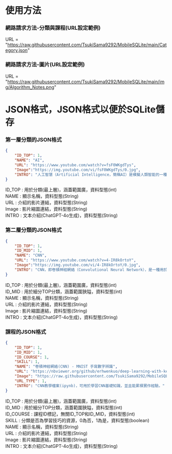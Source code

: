 # 使用方法
### 網路請求方法-分類與課程(URL設定範例)  
URL = "https://raw.githubusercontent.com/TsukiSama9292/MobileSQLite/main/Category.json"
### 網路請求方法-圖片(URL設定範例)  
URL = "https://raw.githubusercontent.com/TsukiSama9292/MobileSQLite/main/img/Algorithm_Notes.png"
# JSON格式，JSON格式以便於SQLite儲存
### 第一層分類的JSON格式 
```json
{
    "ID_TOP": 1,
    "NAME": "AI",
    "URL": "https://www.youtube.com/watch?v=fsF0WKgdTys",
    "Image":"https://img.youtube.com/vi/fsF0WKgdTys/0.jpg",
    "INTRO": "人工智慧（Artificial Intelligence，簡稱AI）是模擬人類智能的一種技術。它涉及了構建能夠執行任務的計算機系統，這些任務通常需要人類智能的特徵，例如學習、推理、問題解決和自適應。AI的目標是使計算機系統能夠執行類似於人類的智能行為，從而模仿或甚至超越人類的能力。在AI的發展過程中，涉及到了許多子領域，如機器學習、自然語言處理、計算機視覺、專家系統等。這些領域的發展使得AI技術得以應用於各個領域，包括醫療保健、金融、交通、教育等，為社會帶來了巨大的改變和發展。"
}
```
ID_TOP : 用於分類(最上層)，涵蓋範圍廣，資料型態(int)  
NAME : 顯示名稱，資料型態(String)  
URL : 介紹的影片連結，資料型態(String)  
Image : 影片縮圖連結，資料型態(String)  
INTRO : 文本介紹(ChatGPT-4o生成)，資料型態(String)   
### 第二層分類的JSON格式 
```json
{
    "ID_TOP": 1,
    "ID_MID": 1,
    "NAME": "CNN",
    "URL": "https://www.youtube.com/watch?v=4-IR8kOrtoY",
    "Image":"https://img.youtube.com/vi/4-IR8kOrtoY/0.jpg",
    "INTRO": "CNN，即卷積神經網絡（Convolutional Neural Network），是一種用於處理和分析視覺數據的深度學習模型。它在圖像識別、影像分類、物體檢測等領域表現出色。CNN 的結構受到人類視覺系統的啟發。它包含了多個卷積層（Convolutional Layer）、池化層（Pooling Layer）和全連接層（Fully Connected Layer）。這些層次之間的結構有助於模型自動學習視覺特徵，從而實現對圖像的有效分類和辨識。"
}
```
ID_TOP : 用於分類(最上層)，涵蓋範圍廣，資料型態(int)  
ID_MID : 用於細分TOP分類，涵蓋範圍狹隘，資料型態(int)  
NAME : 顯示名稱，資料型態(String)  
URL : 介紹的影片連結，資料型態(String)  
Image : 影片縮圖連結，資料型態(String)  
INTRO : 文本介紹(ChatGPT-4o生成)，資料型態(String)  
### 課程的JSON格式 
```json
{
    "ID_TOP": 1,
    "ID_MID": 1,
    "ID_COURSE": 1,
    "SKILL": 1,
    "NAME": "卷積神經網絡(CNN) - MNIST 手寫數字辨識",
    "URL": "https://nbviewer.org/github/erhwenkuo/deep-learning-with-keras-notebooks/blob/master/2.7-mnist-recognition-cnn.ipynb",
    "Image": "https://raw.githubusercontent.com/TsukiSama9292/MobileSQLite/main/img/CNN_MNIST.png",
    "URL_TYPE": 1,
    "INTRO": "CNN教學檔案(ipynb)，可用於學習CNN基礎知識，並且能累積實作經驗。"
}
```
ID_TOP : 用於分類(最上層)，涵蓋範圍廣，資料型態(int)  
ID_MID : 用於細分TOP分類，涵蓋範圍狹隘，資料型態(int)  
ID_COURSE : 課程ID標記，無關ID_TOP和ID_MID，資料型態(int)  
SKILL : 分類是否為學習技巧的資源，0為否，1為是，資料型態(boolean)  
NAME : 顯示名稱，資料型態(String)  
URL : 介紹的影片連結，資料型態(String)  
Image : 影片縮圖連結，資料型態(String)  
INTRO : 文本介紹(ChatGPT-4o生成)，資料型態(String)  
